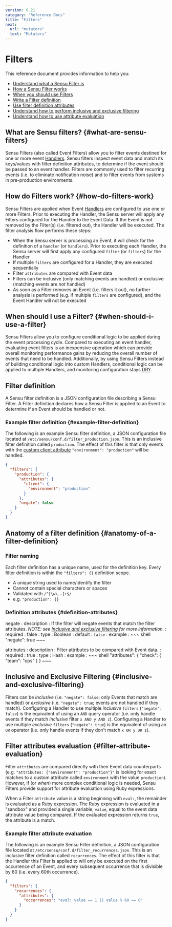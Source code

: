 ```yaml
---
version: 0.21
category: "Reference Docs"
title: "Filters"
next:
  url: "mutators"
  text: "Mutators"
---
```


# Filters

This reference document provides information to help you:

- [Understand what a Sensu Filter is](#what-are-sensu-filters)
- [How a Sensu Filter works](#how-do-filters-work)
- [When you should use Filters](#when-should-i-use-a-filter)
- [Write a Filter definition](#example-filter-definition)
- [Use filter definition attributes](#definition-attributes)
- [Understand how to perform inclusive and exclusive filtering](#inclusive-and-exclusive-filtering)
- [Understand how to use attribute evaluation](#filter-attribute-evaluation)

## What are Sensu filters? {#what-are-sensu-filters}

Sensu Filters (also called Event Filters) allow you to filter events destined
for one or more event [Handlers](handlers). Sensu filters inspect event data and
match its keys/values with filter definition attributes, to determine if the
event should be passed to an event handler. Filters are commonly used to filter
recurring events (i.e. to eliminate notification noise) and to filter events
from systems in pre-production environments.

## How do Filters work? {#how-do-filters-work}

Sensu Filters are applied when Event [Handlers](handlers) are configured to use
one or more Filters. Prior to executing the Handler, the Sensu server will apply
any Filters configured for the Handler to the Event Data. If the Event is not
removed by the Filter(s) (i.e. filtered out), the Handler will be executed. The
filter analysis flow performs these steps:

- When the Sensu server is processing an Event, it will check for the definition
  of a `handler` (or `handlers`). Prior to executing each Handler, the Sensu
  server will first apply any configured `filter` (or `filters`) for the Handler
- If multiple `filters` are configured for a Handler, they are executed
  sequentially
- Filter `attributes` are compared with Event data
- Filters can be inclusive (only matching events are handled) or exclusive
  (matching events are _not_ handled)
- As soon as a Filter removes an Event (i.e. filters it out), no further
  analysis is performed (e.g. if multiple `filters` are configured), and the
  Event Handler will not be executed

## When should I use a Filter? {#when-should-i-use-a-filter}

Sensu Filters allow you to configure conditional logic to be applied during the
event processing cycle. Compared to executing an event handler, evaluating event
filters is an inexpensive operation which can provide overall monitoring
performance gains by reducing the overall number of events that need to be
handled. Additionally, by using Sensu Filters instead of building conditional
logic into custom Handlers, conditional logic can be applied to multiple
Handlers, and monitoring configuration stays <abbr title="Don't Repeat
Yourself">DRY</abbr>.

## Filter definition

A Sensu filter definition is a JSON configuration file describing a Sensu
Filter. A Filter definition declares how a Sensu Filter is applied to an Event
to determine if an Event should be handled or not.

### Example filter definition {#example-filter-definition}

The following is an example Sensu filter definition, a JSON configuration file
located at `/etc/sensu/conf.d/filter_production.json`. This is an inclusive
filter definition called `production`. The effect of this filter is that only
events with the [custom client attribute][client-custom-attributes]
`"environment": "production"` will be handled.

~~~ json
{
  "filters": {
    "production": {
      "attributes": {
        "client": {
          "environment": "production"
        }
      },
      "negate": false
    }
  }
}
~~~

## Anatomy of a filter definition {#anatomy-of-a-filter-definition}

### Filter naming

Each filter definition has a unique name, used for the definition key. Every
filter definition is within the `"filters": {}` definition scope.

- A unique string used to name/identify the filter
- Cannot contain special characters or spaces
- Validated with `/^[\w\.-]+$/`
- e.g. `"production": {}`

### Definition attributes {#definition-attributes}

negate
: description
  : If the filter will negate events that match the filter attributes.
    _NOTE: see [Inclusive and exclusive
    filtering](#inclusive-and-exclusive-filtering) for more information._
: required
  : false
: type
  : Boolean
: default
  : `false`
: example
  : ~~~ shell
    "negate": true
    ~~~

attributes
: description
  : Filter attributes to be compared with Event data.
: required
  : true
: type
  : Hash
: example
  : ~~~ shell
    "attributes": {
      "check": {
        "team": "ops"
      }
    }
    ~~~

## Inclusive and Exclusive Filtering {#inclusive-and-exclusive-filtering}

Filters can be _inclusive_ (i.e. `"negate": false`; only Events that match are
handled) or _exclusive_ (i.e. `"negate": true`; events are not handled if they
match). Configuring a Handler to use multiple _inclusive_ `filters` (`"negate":
false`) is the equivalent of using an `AND` query operator (i.e. only handle
events if they match _inclusive_ filter `x AND y AND z`). Configuring a Handler
to use multiple _exclusive_ `filters` (`"negate": true`) is the equivalent of
using an `OR` operator (i.e. only handle events if they don't match `x OR y OR
z`).

## Filter attributes evaluation {#filter-attribute-evaluation}

Filter `attributes` are compared directly with their Event data counterparts
(e.g. `"attributes: {"environment": "production"}"` is looking for exact matches
to a custom attribute called `environment` with the value `production`).
However, if (or _when_) more complex conditional logic is needed, Sensu Filters
provide support for attribute evaluation using Ruby expressions.

When a Filter `attribute` value is a string beginning with `eval:`, the
remainder is evaluated as a Ruby expression. The Ruby expression is evaluated in
a "sandbox" and provided a single variable, `value`, equal to the event data
attribute value being compared. If the evaluated expression returns `true`, the
attribute is a match.

### Example filter attribute evaluation

The following is an example Sensu Filter definition, a JSON configuration file
located at `/etc/sensu/conf.d/filter_recurrences.json`. This is an inclusive
filter definition called `recurrences`. The effect of this filter is that the
Handler this Filter is applied to will only be executed on the first occurrence
of an Event, and every subsequent occurrence that is divisible by 60 (i.e. every
60th occurrence).

~~~ json
{
  "filters": {
    "recurrences": {
      "attributes": {
        "occurrences": "eval: value == 1 || value % 60 == 0"
      }
    }
  }
}
~~~

[client-custom-attributes]:     clients#custom-definition-attributes
